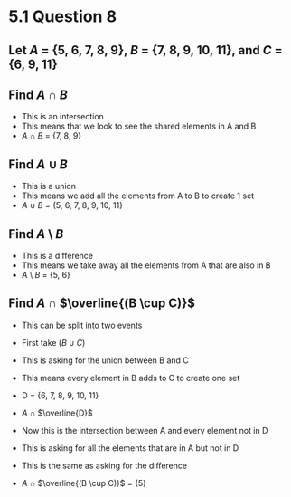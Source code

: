 # 5.1 Question 8

## Let $A$ = {5, 6, 7, 8, 9}, $B$ = {7, 8, 9, 10, 11}, and $C$ = {6, 9, 11}

## Find $A$ $\cap$ $B$ 
- This is an intersection
- This means that we look to see the shared elements in A and B
- $A$ $\cap$ $B$ = {7, 8, 9}

## Find $A$ $\cup$ $B$ 
- This is a union
- This means we add all the elements from A to B to create 1 set
- $A$ $\cup$ $B$ = {5, 6, 7, 8, 9, 10, 11}

## Find $A$ \ $B$ 
- This is a difference
- This means we take away all the elements from A that are also in B
- $A$ \ $B$ = {5, 6}

## Find $A$ $\cap$ $\overline{(B \cup C)}$ 
- This can be split into two events
- First take $(B \cup C)$
- This is asking for the union between B and C
- This means every element in B adds to C to create one set
- D = {6, 7, 8, 9, 10, 11}

- $A$ $\cap$ $\overline{D}$
- Now this is the intersection between A and every element not in D
- This is asking for all the elements that are in A but not in D
- This is the same as asking for the difference

- $A$ $\cap$ $\overline{(B \cup C)}$ = {5}
